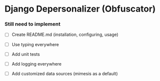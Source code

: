 # Django Depersonalizer (Obfuscator)


### Still need to implement
- [ ] Create README.md (installation, configuring, usage)
- [ ] Use typing everywhere
- [ ] Add unit tests
- [ ] Add logging everywhere
- [ ] Add customized data sources (mimesis as a default)

